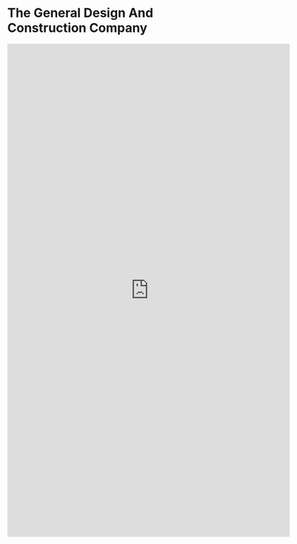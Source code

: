 # The General Design And Construction Company
<iframe src="https://docs.google.com/forms/d/e/1FAIpQLSc4MIWtSZe2ssdmY0ZyJfar0ETg5uuiQ8i-nwOCpExl8BX3ig/viewform?embedded=true" width="640" height="1118" frameborder="0" marginheight="0" marginwidth="0">Loading…</iframe>
